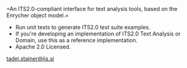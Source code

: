 
=An ITS2.0-compliant interface for text analysis tools, based on the Enrycher object model.=

* Run unit tests to generate ITS2.0 test suite examples.
* If you're developing an implementation of ITS2.0 Text Analysis or Domain, use this as a reference implementation.
* Apache 2.0 Licensed. 

tadej.stajner@ijs.si